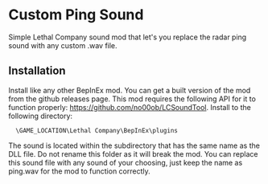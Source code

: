 # Custom Ping Sound
Simple Lethal Company sound mod that let's you replace the radar ping sound with any custom .wav file.

## Installation

Install like any other BepInEx mod. You can get a built version of the mod from the github releases page. This mod requires the following API for it to function properly: https://github.com/no00ob/LCSoundTool. Install to the following directory:

```
  \GAME_LOCATION\Lethal Company\BepInEx\plugins
```
The sound is located within the subdirectory that has the same name as the DLL file. Do not rename this folder as it will break the mod. You can replace this sound file with any sound of your choosing, just keep the name as ping.wav for the mod to function correctly.
    